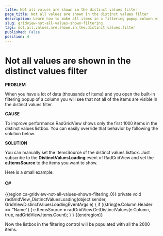 ```yaml
---
title: Not all values are shown in the distinct values filter
page_title: Not all values are shown in the distinct values filter
description: Learn how to make all items in a filtering popup column visible in the distinct values filter when working with Telerik's {{ site.framework_name }} DataGrid.
slug: gridview-not-all-values-shown-filtering
tags: not,all,values,are,shown,in,the,distinct,values,filter
published: False
position: 4
---
```


# Not all values are shown in the distinct values filter

__PROBLEM__

When you have a lot of data (thousands of items) and you open the built-in filtering popup of a column you will see that not all of the items are visible in the distinct values filter.

__CAUSE__

To improve performance RadGridView shows only the first 1000 items in the distinct values listbox. You can easily override that behavior by following the solution below.

__SOLUTION__

You can manually set the ItemsSource of the distinct values listbox. Just subscribe to the __DistinctValuesLoading__ event of RadGridView and set the __e.ItemsSource__ to the items you want to show. 

Here is a small example:

#### __C#__

{{region cs-gridview-not-all-values-shown-filtering_0}}
	private void radGridView_DistinctValuesLoading(object sender, GridViewDistinctValuesLoadingEventArgs e)
	{
	    if ((string)e.Column.Header == "Name")
	    {
	        e.ItemsSource = radGridView.GetDistinctValues(e.Column, true, radGridView.Items.Count);
	    }
	}
{{endregion}}

Now the listbox in the filtering control will be populated with all the 2000 items. 


